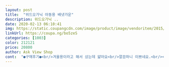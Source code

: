 ```yaml
---
layout: post 
title:  "위드오가닉 아동용 배냇가운" 
description: 위드오가닉 ..
date: 2020-02-13 06:10:41 
img: https://static.coupangcdn.com/image/product/image/vendoritem/2015/12/09/3007313756/a5c26846-c8d1-400a-a834-14f8b1671961.jpg 
linkUrl: https://coupa.ng/bo5zeS 
categories: [1003] 
color: 212121 
price: 20800 
author: Ask View Shop 
cont:  "●구매후기●<br/>겨울용이라고 해서 샀는데 얇아요<br/>깔끔하니 이쁘네요.<br/><br/>사무실 같이 일하는 후배 선물하려고 구입했어요.<br/><br/>색상은 보시는 것과 똑같구요!<br/>실제로 받아보니 너무 예뻐요!!<br/>오가닉 코튼이라 좋았는데,<br/>잘산것같습니다.<br/><br/>제조국도 한국이라 더 좋네요!<br/>좀더 따듯해지면 입혀야겠어요<br/>촉감자체는 부드러운게 좋아요<br/>출산한 친구에게 선물해주었어요<br/>" 
---
```

